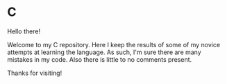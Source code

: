 # C

Hello there!

Welcome to my C repository. Here I keep the results of some of my novice attempts
at learning the language. As such, I'm sure there are many mistakes in my code. Also there
is little to no comments present. 

Thanks for visiting!
